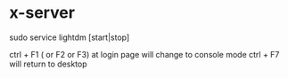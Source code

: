 # x-server


sudo service lightdm [start|stop]



ctrl + F1 ( or F2 or F3) at login page will change to console mode
ctrl + F7 will return to desktop
